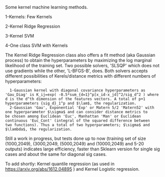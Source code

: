 Some kernel machine learning methods.

  1-Kernels: Few Kernels
  
  2-Kernel Ridge Regression
  
  3-Kernel SVM
  
  4-One class SVM with Kernels

The Kernel Ridge Regression class also offers a fit method (aka Gaussian process) to obtain the hyperparameters
by maximizing the log marginal likelihood of the training set. Two possible solvers, 'SLSQP' which does 
not use gradients while the other, 'L-BFGS-B', does. Both solvers accepts different possibilities of Kerels/distance metrics with different numbers of hyperparameters: 

      1-Gaussian kernel with diagonal covariance hyperparameters as 'Gau_Diag' is K_ij=exp( -0.5*sum_{d=1}^p[x_id-x_jd]^2/sig_d^2 ) where         d is the d^th dimension of the features vectors. A total of p+1 hyperparameters {sig_d}_1^p and $\lam$, the regularization. 
      2-Gaussian 'Gau', Exponential 'Exp' or Matern 5/2 'Matern52' with one hyperparameter $\sigma$ and can consider distance metrics to           be chosen among Euclidean 'Euc', Manhattan 'Man' or Euclidean continuous 'Euc_Cont' (integral of the squared difference between           two functions). Thus a total of two hyperparameters; $\sigma$ and $\lambda$, the regularization.
      
Still a work in progress, but tests done up to now (training set of size (1000,2049), (3000,2049, (5000,2049) and (10000,2049) and 5-20 outputs) indicates large efficiency, faster than Sklearn version for single sig cases and about the same for diagonal sig cases.


To add shortly: Kernel quantile regression (as used in https://arxiv.org/abs/1612.04895 ) and Kernel Logistic regression.
